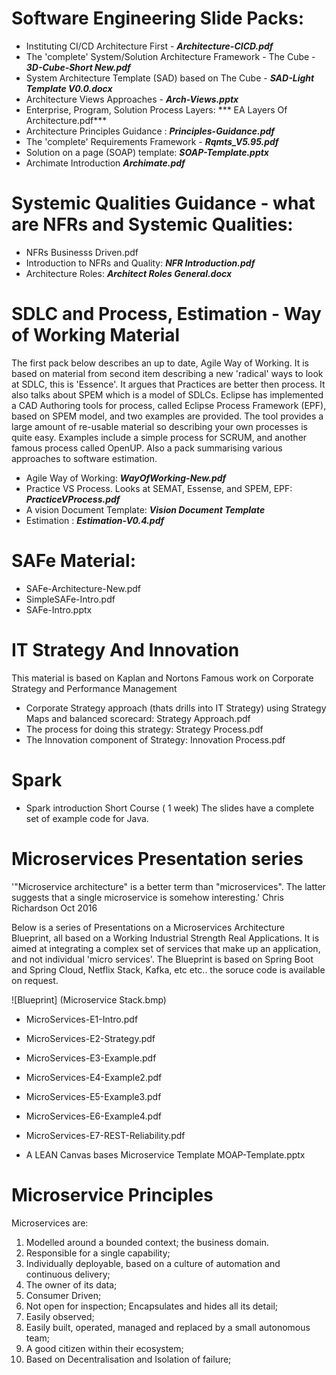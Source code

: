 
# Software Engineering Slide Packs:

-	Instituting CI/CD Architecture First - ***Architecture-CICD.pdf***
-	The 'complete' System/Solution Architecture Framework - The Cube - ***3D-Cube-Short New.pdf***
-	System Architecture Template (SAD) based on The Cube - ***SAD-Light Template V0.0.docx***
-	Architecture Views Approaches - ***Arch-Views.pptx***
-	Enterprise, Program, Solution Process Layers: *** EA Layers Of Architecture.pdf***
-	Architecture Principles Guidance : ***Principles-Guidance.pdf***
-	The 'complete' Requirements Framework - ***Rqmts_V5.95.pdf*** 
-    Solution on a page (SOAP) template: ***SOAP-Template.pptx***
- 	Archimate Introduction ***Archimate.pdf***


# Systemic Qualities Guidance  - what are NFRs and Systemic Qualities: 

-	NFRs Businesss Driven.pdf 
-	Introduction to NFRs and Quality: ***NFR Introduction.pdf***
-	Architecture Roles: ***Architect Roles General.docx***


# SDLC and Process, Estimation - Way of Working Material

The first pack below describes an up to date, Agile Way of Working. It is based on material from second item describing  a new 'radical' ways to look at SDLC, this is 'Essence'. It argues that Practices are better then process.   It also talks about SPEM which is a model of SDLCs. Eclipse has implemented a CAD Authoring tools for process, called Eclipse Process Framework (EPF), based on SPEM model, and two examples are provided. The tool provides a large amount of re-usable material so describing your own processes is quite easy.  Examples include a simple process for SCRUM, and another famous process called OpenUP. Also a pack summarising various approaches to software estimation.
-	Agile Way of Working: ***WayOfWorking-New.pdf***
-	Practice VS Process. Looks at SEMAT, Essense, and SPEM, EPF: ***PracticeVProcess.pdf***
-	A vision Document Template: ***Vision Document Template***
-	Estimation : ***Estimation-V0.4.pdf***

# SAFe Material: 

-	SAFe-Architecture-New.pdf
-	SimpleSAFe-Intro.pdf
-	SAFe-Intro.pptx

# IT Strategy And Innovation

This material is based on Kaplan and Nortons Famous work on Corporate Strategy and Performance Management
-	Corporate Strategy approach (thats drills into IT Strategy) using Strategy Maps and balanced scorecard: Strategy Approach.pdf
-	The process for doing this strategy: Strategy Process.pdf
-	The Innovation component of Strategy: Innovation Process.pdf

# Spark

- Spark introduction Short Course ( 1 week) 
The slides have a complete set of example code for Java.


# Microservices Presentation series

'"Microservice architecture" is a better term than "microservices". The latter suggests that a single microservice is somehow interesting.'
Chris Richardson  Oct 2016

Below is a series of Presentations on a Microservices Architecture Blueprint, all based on a Working Industrial Strength Real Applications.
It is aimed at integrating a complex set of services that make up an application, and not individual 'micro services'.
The Blueprint is based on Spring Boot and Spring Cloud, Netflix Stack, Kafka, etc etc.. the soruce code is available on request.

![Blueprint] (Microservice Stack.bmp)


- MicroServices-E1-Intro.pdf
- MicroServices-E2-Strategy.pdf
- MicroServices-E3-Example.pdf
- MicroServices-E4-Example2.pdf
- MicroServices-E5-Example3.pdf
- MicroServices-E6-Example4.pdf
- MicroServices-E7-REST-Reliability.pdf

- A LEAN Canvas bases Microservice Template MOAP-Template.pptx

# Microservice Principles

Microservices are:
1.	Modelled around a bounded context; the business domain.
2.	Responsible for a single capability;
3.	Individually deployable, based on a culture of automation and continuous delivery;
4.	The owner of its data;
5.	Consumer Driven;
6.	Not open for inspection;  Encapsulates and hides all its detail;
7.	Easily observed;
8.	Easily built, operated, managed and replaced by a small  autonomous team;
9.	A good citizen within their ecosystem;
10.	Based on Decentralisation and Isolation of failure;





